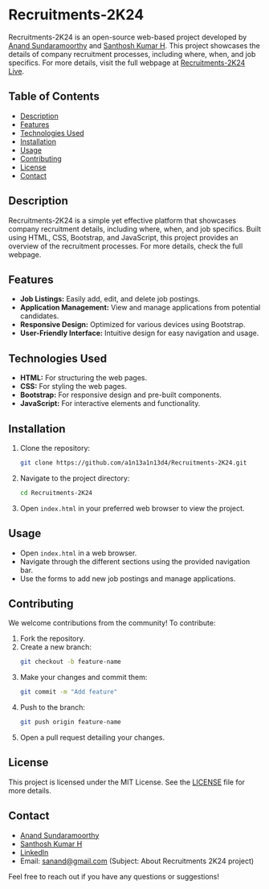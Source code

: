 # Recruitments-2K24

Recruitments-2K24 is an open-source web-based project developed by [Anand Sundaramoorthy](https://github.com/a1n13a1n13d4) and [Santhosh Kumar H](https://github.com/aspersanthosh29). This project showcases the details of company recruitment processes, including where, when, and job specifics. For more details, visit the full webpage at [Recruitments-2K24 Live](https://recruitments-2k24.vercel.app/).

## Table of Contents
- [Description](#description)
- [Features](#features)
- [Technologies Used](#technologies-used)
- [Installation](#installation)
- [Usage](#usage)
- [Contributing](#contributing)
- [License](#license)
- [Contact](#contact)

## Description
Recruitments-2K24 is a simple yet effective platform that showcases company recruitment details, including where, when, and job specifics. Built using HTML, CSS, Bootstrap, and JavaScript, this project provides an overview of the recruitment processes. For more details, check the full webpage.

## Features
- **Job Listings:** Easily add, edit, and delete job postings.
- **Application Management:** View and manage applications from potential candidates.
- **Responsive Design:** Optimized for various devices using Bootstrap.
- **User-Friendly Interface:** Intuitive design for easy navigation and usage.

## Technologies Used
- **HTML:** For structuring the web pages.
- **CSS:** For styling the web pages.
- **Bootstrap:** For responsive design and pre-built components.
- **JavaScript:** For interactive elements and functionality.

## Installation
1. Clone the repository:
   ```bash
   git clone https://github.com/a1n13a1n13d4/Recruitments-2K24.git
   ```
2. Navigate to the project directory:
   ```bash
   cd Recruitments-2K24
   ```
3. Open `index.html` in your preferred web browser to view the project.

## Usage
- Open `index.html` in a web browser.
- Navigate through the different sections using the provided navigation bar.
- Use the forms to add new job postings and manage applications.

## Contributing
We welcome contributions from the community! To contribute:
1. Fork the repository.
2. Create a new branch:
   ```bash
   git checkout -b feature-name
   ```
3. Make your changes and commit them:
   ```bash
   git commit -m "Add feature"
   ```
4. Push to the branch:
   ```bash
   git push origin feature-name
   ```
5. Open a pull request detailing your changes.

## License
This project is licensed under the MIT License. See the [LICENSE](LICENSE) file for more details.

## Contact
- [Anand Sundaramoorthy](https://github.com/a1n13a1n13d4)
- [Santhosh Kumar H](https://github.com/aspersanthosh29)
- [LinkedIn](https://www.linkedin.com/in/anands37/)
- Email: sanand@gmail.com (Subject: About Recruitments 2K24 project)

Feel free to reach out if you have any questions or suggestions!

